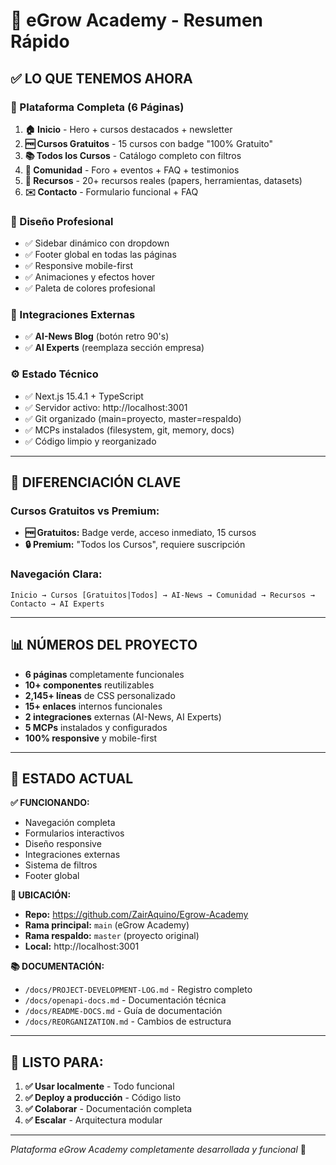 # 🚀 eGrow Academy - Resumen Rápido

## ✅ **LO QUE TENEMOS AHORA**

### **📱 Plataforma Completa (6 Páginas)**
1. **🏠 Inicio** - Hero + cursos destacados + newsletter
2. **🆓 Cursos Gratuitos** - 15 cursos con badge "100% Gratuito"  
3. **📚 Todos los Cursos** - Catálogo completo con filtros
4. **👥 Comunidad** - Foro + eventos + FAQ + testimonios
5. **📖 Recursos** - 20+ recursos reales (papers, herramientas, datasets)
6. **✉️ Contacto** - Formulario funcional + FAQ

### **🎨 Diseño Profesional**
- ✅ Sidebar dinámico con dropdown
- ✅ Footer global en todas las páginas
- ✅ Responsive mobile-first
- ✅ Animaciones y efectos hover
- ✅ Paleta de colores profesional

### **🔗 Integraciones Externas**
- ✅ **AI-News Blog** (botón retro 90's)
- ✅ **AI Experts** (reemplaza sección empresa)

### **⚙️ Estado Técnico**
- ✅ Next.js 15.4.1 + TypeScript
- ✅ Servidor activo: http://localhost:3001
- ✅ Git organizado (main=proyecto, master=respaldo)
- ✅ MCPs instalados (filesystem, git, memory, docs)
- ✅ Código limpio y reorganizado

---

## 🎯 **DIFERENCIACIÓN CLAVE**

### **Cursos Gratuitos vs Premium:**
- **🆓 Gratuitos:** Badge verde, acceso inmediato, 15 cursos
- **🔒 Premium:** "Todos los Cursos", requiere suscripción

### **Navegación Clara:**
```
Inicio → Cursos [Gratuitos|Todos] → AI-News → Comunidad → Recursos → Contacto → AI Experts
```

---

## 📊 **NÚMEROS DEL PROYECTO**

- **6 páginas** completamente funcionales
- **10+ componentes** reutilizables  
- **2,145+ líneas** de CSS personalizado
- **15+ enlaces** internos funcionales
- **2 integraciones** externas (AI-News, AI Experts)
- **5 MCPs** instalados y configurados
- **100% responsive** y mobile-first

---

## 🚀 **ESTADO ACTUAL**

**✅ FUNCIONANDO:**
- Navegación completa
- Formularios interactivos  
- Diseño responsive
- Integraciones externas
- Sistema de filtros
- Footer global

**📍 UBICACIÓN:**
- **Repo:** https://github.com/ZairAquino/Egrow-Academy  
- **Rama principal:** `main` (eGrow Academy)
- **Rama respaldo:** `master` (proyecto original)
- **Local:** http://localhost:3001

**📚 DOCUMENTACIÓN:**
- `/docs/PROJECT-DEVELOPMENT-LOG.md` - Registro completo  
- `/docs/openapi-docs.md` - Documentación técnica
- `/docs/README-DOCS.md` - Guía de documentación
- `/docs/REORGANIZATION.md` - Cambios de estructura

---

## 🎯 **LISTO PARA:**
1. **✅ Usar localmente** - Todo funcional
2. **✅ Deploy a producción** - Código listo
3. **✅ Colaborar** - Documentación completa  
4. **✅ Escalar** - Arquitectura modular

---

*Plataforma eGrow Academy completamente desarrollada y funcional* 🎉